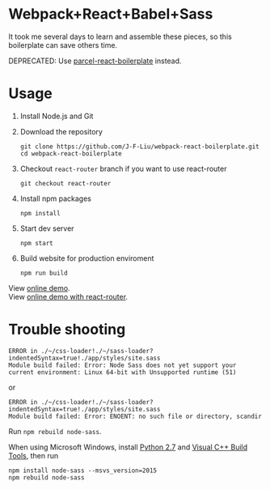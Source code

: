 # Webpack+React+Babel+Sass
It took me several days to learn and assemble these pieces, so this boilerplate can save others time.

<span style="color:read">DEPRECATED:</span> Use [parcel-react-boilerplate](https://github.com/J-F-Liu/parcel-react-boilerplate.git) instead.

# Usage

1. Install Node.js and Git

2. Download the repository
   ```
   git clone https://github.com/J-F-Liu/webpack-react-boilerplate.git
   cd webpack-react-boilerplate
   ```
3. Checkout `react-router` branch if you want to use react-router

   `git checkout react-router`

4. Install npm packages

   `npm install`

5. Start dev server

   `npm start`

6. Build website for production enviroment

   `npm run build`

View [online demo](http://j-f-liu.github.io/webpack-react-boilerplate/).<br>
View [online demo with react-router](https://webpack-react-boiler.firebaseapp.com/).

# Trouble shooting
```
ERROR in ./~/css-loader!./~/sass-loader?indentedSyntax=true!./app/styles/site.sass
Module build failed: Error: Node Sass does not yet support your current environment: Linux 64-bit with Unsupported runtime (51)
```
or
```
ERROR in ./~/css-loader!./~/sass-loader?indentedSyntax=true!./app/styles/site.sass
Module build failed: Error: ENOENT: no such file or directory, scandir
```
Run `npm rebuild node-sass`.

When using Microsoft Windows, install [Python 2.7](https://www.python.org/downloads/windows/) and [Visual C++ Build Tools](http://landinghub.visualstudio.com/visual-cpp-build-tools), then run
```
npm install node-sass --msvs_version=2015
npm rebuild node-sass
```
